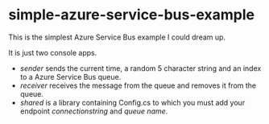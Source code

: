 # simple-azure-service-bus-example
This is the simplest Azure Service Bus example I could dream up.

It is just two console apps.  

* *sender* sends the current time, a random 5 character string and an index to a Azure Service Bus queue.
* *receiver* receives the message from the queue and removes it from the queue.
* *shared* is a library containing Config.cs to which you must add your endpoint _connectionstring_ and _queue name_.

